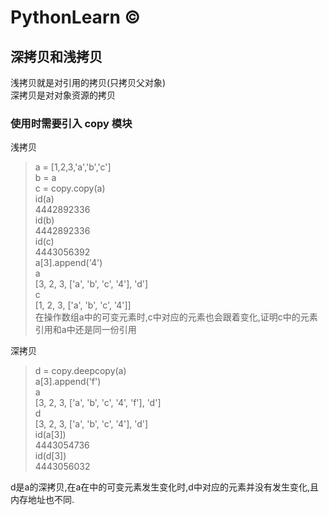#  PythonLearn &copy;

## 深拷贝和浅拷贝

浅拷贝就是对引用的拷贝(只拷贝父对象)<br />
深拷贝是对对象资源的拷贝

### 使用时需要引入  copy 模块

浅拷贝
> a = [1,2,3,'a','b','c']<br>
> b = a<br>
>c = copy.copy(a)<br>
>id(a)<br>
>4442892336<br>
> id(b)<br>
>4442892336<br>
> id(c)<br>
>4443056392<br>
> a[3].append('4')<br>
>a<br>
>[3, 2, 3, ['a', 'b', 'c', '4'], 'd']<br>
> c<br>
>[1, 2, 3, ['a', 'b', 'c', '4']]<br>
在操作数组a中的可变元素时,c中对应的元素也会跟着变化,证明c中的元素引用和a中还是同一份引用

深拷贝
>d = copy.deepcopy(a)<br>
>a[3].append('f')<br>
>a<br>
>[3, 2, 3, ['a', 'b', 'c', '4', 'f'], 'd']<br>
> d<br>
>[3, 2, 3, ['a', 'b', 'c', '4'], 'd']<br>
> id(a[3])<br>
>4443054736<br>
> id(d[3])<br>
>4443056032<br>

d是a的深拷贝,在a在中的可变元素发生变化时,d中对应的元素并没有发生变化,且内存地址也不同.

